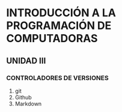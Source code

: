 # **INTRODUCCIÓN A LA PROGRAMACIÓN DE COMPUTADORAS**
## UNIDAD III
### CONTROLADORES DE VERSIONES
1. git
2. Github
3. Markdown

